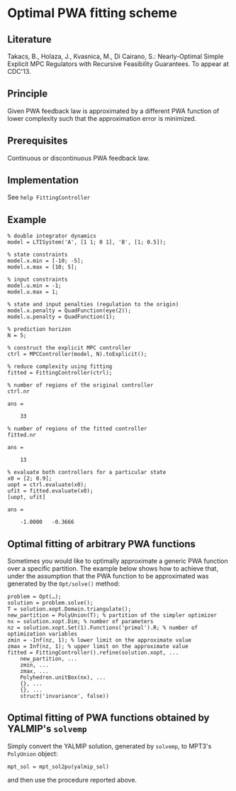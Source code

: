 # Optimal PWA fitting scheme

## Literature

Takacs, B., Holaza, J., Kvasnica, M., Di Cairano, S.: Nearly-Optimal Simple Explicit MPC Regulators with Recursive Feasibility Guarantees. To appear at CDC'13.

## Principle

Given PWA feedback law is approximated by a different PWA function of lower complexity such that the approximation error is minimized.

## Prerequisites

Continuous or discontinuous PWA feedback law.

## Implementation

See `help FittingController`

## Example

    % double integrator dynamics
    model = LTISystem('A', [1 1; 0 1], 'B', [1; 0.5]);
    
    % state constraints
    model.x.min = [-10; -5];
    model.x.max = [10; 5];
    
    % input constraints
    model.u.min = -1;
    model.u.max = 1;
    
    % state and input penalties (regulation to the origin)
    model.x.penalty = QuadFunction(eye(2));
    model.u.penalty = QuadFunction(1);
    
    % prediction horizon
    N = 5;
    
    % construct the explicit MPC controller
    ctrl = MPCController(model, N).toExplicit();
    
    % reduce complexity using fitting
    fitted = FittingController(ctrl);
    
    % number of regions of the original controller
    ctrl.nr
    
    ans =
    
        33
        
    % number of regions of the fitted controller
    fitted.nr
    
    ans =
    
        13
        
    % evaluate both controllers for a particular state
    x0 = [2; 0.9];
    uopt = ctrl.evaluate(x0);
    ufit = fitted.evaluate(x0);
    [uopt, ufit]
    
    ans =
    
        -1.0000   -0.3666

## Optimal fitting of arbitrary PWA functions

Sometimes you would like to optimally approximate a generic PWA function over a specific partition. The example below shows how to achieve that, under the assumption that the PWA function to be approximated was generated by the `Opt/solve()` method:

    problem = Opt(…);
    solution = problem.solve();
    T = solution.xopt.Domain.triangulate();
    new_partition = PolyUnion(T); % partition of the simpler optimizer
    nx = solution.xopt.Dim; % number of parameters
    nz = solution.xopt.Set(1).Functions('primal').R; % number of optimization variables
    zmin = -Inf(nz, 1); % lower limit on the approximate value
    zmax = Inf(nz, 1); % upper limit on the approximate value
    fitted = FittingController().refine(solution.xopt, ...
        new_partition, ...
        zmin, ...
        zmax, ...
        Polyhedron.unitBox(nx), ...
        {}, ...
        {}, ...
        struct('invariance', false))

## Optimal fitting of PWA functions obtained by YALMIP's `solvemp`

Simply convert the YALMIP solution, generated by `solvemp`, to MPT3's `PolyUnion` object:

    mpt_sol = mpt_sol2pu(yalmip_sol)

and then use the procedure reported above.